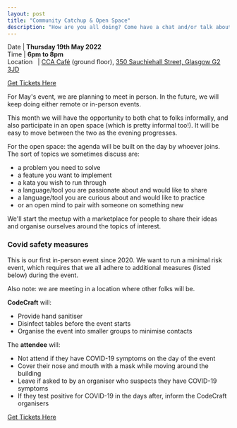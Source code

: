 ```yaml
---
layout: post
title: "Community Catchup & Open Space"
description: "How are you all doing? Come have a chat and/or talk about tech topics, do some practice..."
---
```


Date | **Thursday 19th May 2022** <br>
Time | **6pm to 8pm**<br>
Location &nbsp; | [CCA Café](https://www.cca-glasgow.com/saramago-cafe) (ground floor), <a href="https://goo.gl/maps/ggRsFRwD8acgrmyP6" target="_blank">350 Sauchiehall Street, Glasgow G2 3JD</a>

[Get Tickets Here](https://www.eventbrite.com/e/codecraft-community-catchup-and-open-space-tickets-331271801877)

For May's event, we are planning to meet in person. In the future, we will keep doing either remote or in-person events.

This month we will have the opportunity to both chat to folks informally, and also participate in an open space (which is pretty informal too!). It will be easy to move between the two as the evening progresses.

For the open space: the agenda will be built on the day by whoever joins. The sort of topics we sometimes discuss are:

* a problem you need to solve
* a feature you want to implement
* a kata you wish to run through
* a language/tool you are passionate about and would like to share
* a language/tool you are curious about and would like to practice
* or an open mind to pair with someone on something new

We'll start the meetup with a marketplace for people to share their ideas and organise ourselves around the topics of interest.


### Covid safety measures

This is our first in-person event since 2020. We want to run a minimal risk event, which requires that we all adhere to additional measures (listed below) during the event.

Also note: we are meeting in a location where other folks will be.

**CodeCraft** will:

- Provide hand sanitiser
- Disinfect tables before the event starts
- Organise the event into smaller groups to minimise contacts

The **attendee** will:

- Not attend if they have COVID-19 symptoms on the day of the event
- Cover their nose and mouth with a mask while moving around the building
- Leave if asked to by an organiser who suspects they have COVID-19 symptoms
- If they test positive for COVID-19 in the days after, inform the CodeCraft organisers

[Get Tickets Here](https://www.eventbrite.com/e/codecraft-community-catchup-and-open-space-tickets-331271801877)
